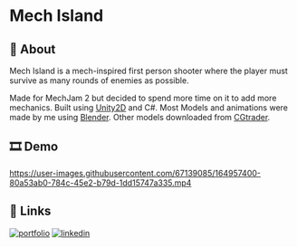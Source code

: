 # Mech Island

## 📝 About

Mech Island is a mech-inspired first person shooter where the player must survive as many rounds of enemies as possible.

Made for MechJam 2 but decided to spend more time on it to add more mechanics. Built using [Unity2D](https://unity.com/) and C#. 
Most Models and animations were made by me using [Blender](https://www.blender.org/). 
Other models downloaded from [CGtrader](https://www.cgtrader.com/).


## 🎞 Demo

https://user-images.githubusercontent.com/67139085/164957400-80a53ab0-784c-45e2-b79d-1dd15747a335.mp4

## 🔗 Links
[![portfolio](https://img.shields.io/badge/my_portfolio-000?style=for-the-badge&logo=ko-fi&logoColor=white)](https://emilianoramirez.com/)
[![linkedin](https://img.shields.io/badge/LinkedIn-0077B5?style=for-the-badge&logo=linkedin&logoColor=white)](https://www.linkedin.com/in/emiliano-ramirez-42233721a/)
